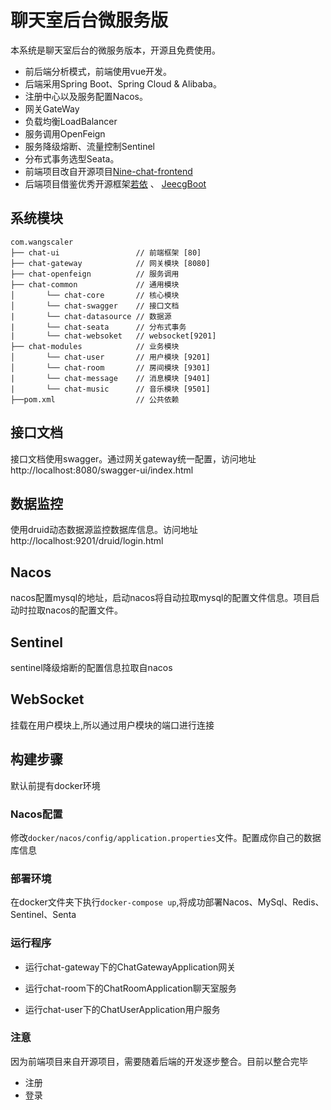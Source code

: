 # 聊天室后台微服务版

本系统是聊天室后台的微服务版本，开源且免费使用。

- 前后端分析模式，前端使用vue开发。
- 后端采用Spring Boot、Spring Cloud & Alibaba。
- 注册中心以及服务配置Nacos。
- 网关GateWay
- 负载均衡LoadBalancer
- 服务调用OpenFeign
- 服务降级熔断、流量控制Sentinel
- 分布式事务选型Seata。
- 前端项目改自开源项目[Nine-chat-frontend](https://github.com/longyanjiang/Nine-chat-frontend)
- 后端项目借鉴优秀开源框架[若依](https://github.com/yangzongzhuan/RuoYi-Cloud) 、 [JeecgBoot](https://github.com/jeecgboot/jeecg-boot)

## 系统模块

~~~
com.wangscaler     
├── chat-ui                 // 前端框架 [80]
├── chat-gateway            // 网关模块 [8080]
├── chat-openfeign          // 服务调用               
├── chat-common             // 通用模块
│       └── chat-core       // 核心模块
│       └── chat-swagger    // 接口文档
|       └── chat-datasource // 数据源
|       └── chat-seata      // 分布式事务
|       └── chat-websoket   // websocket[9201]
├── chat-modules            // 业务模块
│       └── chat-user       // 用户模块 [9201]
│       └── chat-room       // 房间模块 [9301]
|       └── chat-message    // 消息模块 [9401]
|       └── chat-music      // 音乐模块 [9501]
├──pom.xml                  // 公共依赖
~~~

## 接口文档

接口文档使用swagger。通过网关gateway统一配置，访问地址http://localhost:8080/swagger-ui/index.html

## 数据监控

使用druid动态数据源监控数据库信息。访问地址http://localhost:9201/druid/login.html

## Nacos

nacos配置mysql的地址，启动nacos将自动拉取mysql的配置文件信息。项目启动时拉取nacos的配置文件。

## Sentinel

sentinel降级熔断的配置信息拉取自nacos

## WebSocket

挂载在用户模块上,所以通过用户模块的端口进行连接

## 构建步骤

默认前提有docker环境

### Nacos配置

修改`docker/nacos/config/application.properties`文件。配置成你自己的数据库信息

### 部署环境

在docker文件夹下执行`docker-compose up`,将成功部署Nacos、MySql、Redis、Sentinel、Senta

### 运行程序

- 运行chat-gateway下的ChatGatewayApplication网关

- 运行chat-room下的ChatRoomApplication聊天室服务

- 运行chat-user下的ChatUserApplication用户服务

### 注意

因为前端项目来自开源项目，需要随着后端的开发逐步整合。目前以整合完毕
- 注册
- 登录